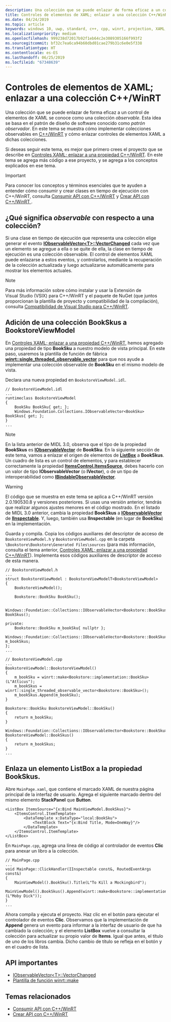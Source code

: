 ```yaml
---
description: Una colección que se puede enlazar de forma eficaz a un control de elementos de XAML se conoce como una colección *observable*. En este tema se muestra cómo implementar y consumir una colección observable y cómo enlazar un control de elementos de XAML a dicha colección.
title: Controles de elementos de XAML; enlazar a una colección C++/WinRT
ms.date: 04/24/2019
ms.topic: article
keywords: windows 10, uwp, standard, c++, cpp, winrt, projection, XAML, control, binding, collection
ms.localizationpriority: medium
ms.openlocfilehash: 999238d72017b92f1eb64c2e3089305166f993f2
ms.sourcegitcommit: bf32c7ea6ca94b60dbd01cae279b31c6e0e5f338
ms.translationtype: HT
ms.contentlocale: es-ES
ms.lasthandoff: 06/25/2019
ms.locfileid: "67348639"
---
```

# <a name="xaml-items-controls-bind-to-a-cwinrt-collection"></a>Controles de elementos de XAML; enlazar a una colección C++/WinRT

Una colección que se puede enlazar de forma eficaz a un control de elementos de XAML se conoce como una colección *observable*. Esta idea se basa en el patrón de diseño de software conocido como *patrón observador*. En este tema se muestra cómo implementar colecciones observables en [C++/WinRT](/windows/uwp/cpp-and-winrt-apis/intro-to-using-cpp-with-winrt) y cómo enlazar controles de elementos XAML a dichas colecciones.

Si deseas seguir este tema, es mejor que primero crees el proyecto que se describe en [Controles XAML; enlazar a una propiedad C++/WinRT](binding-property.md). En este tema se agrega más código a ese proyecto, y se agrega a los conceptos explicados en ese tema.

> [!IMPORTANT]
> Para conocer los conceptos y términos esenciales que te ayuden a entender cómo consumir y crear clases en tiempo de ejecución con C++/WinRT, consulta [Consumir API con C++/WinRT](consume-apis.md) y [Crear API con C++/WinRT ](author-apis.md).

## <a name="what-does-observable-mean-for-a-collection"></a>¿Qué significa *observable* con respecto a una colección?
Si una clase en tiempo de ejecución que representa una colección elige generar el evento [**IObservableVector&lt;T&gt;::VectorChanged**](/uwp/api/windows.foundation.collections.iobservablevector-1.vectorchanged) cada vez que un elemento se agregue a ella o se quite de ella, la clase en tiempo de ejecución es una colección observable. El control de elementos XAML puede enlazarse a estos eventos, y controlarlos, mediante la recuperación de la colección actualizada y luego actualizarse automáticamente para mostrar los elementos actuales.

> [!NOTE]
> Para más información sobre cómo instalar y usar la Extensión de Visual Studio (VSIX) para C++/WinRT y el paquete de NuGet (que juntos proporcionan la plantilla de proyecto y compatibilidad de la compilación), consulta [Compatibilidad de Visual Studio para C++/WinRT](intro-to-using-cpp-with-winrt.md#visual-studio-support-for-cwinrt-xaml-the-vsix-extension-and-the-nuget-package).

## <a name="add-a-bookskus-collection-to-bookstoreviewmodel"></a>Adición de una colección **BookSkus** a **BookstoreViewModel**

En [Controles XAML; enlazar a una propiedad C++/WinRT](binding-property.md), hemos agregado una propiedad de tipo **BookSku** a nuestro modelo de vista principal. En este paso, usaremos la plantilla de función de fábrica [**winrt::single_threaded_observable_vector**](/uwp/cpp-ref-for-winrt/single-threaded-observable-vector) para que nos ayude a implementar una colección observable de **BookSku** en el mismo modelo de vista.

Declara una nueva propiedad en `BookstoreViewModel.idl`.

```idl
// BookstoreViewModel.idl
...
runtimeclass BookstoreViewModel
{
    BookSku BookSku{ get; };
    Windows.Foundation.Collections.IObservableVector<BookSku> BookSkus{ get; };
}
...
```

> [!NOTE]
> En la lista anterior de MIDL 3.0, observa que el tipo de la propiedad **BookSkus** es [**IObservableVector**](/uwp/api/windows.foundation.collections.ivector_t_) de **BookSku**. En la siguiente sección de este tema, vamos a enlazar el origen de elementos de [**ListBox**](/uwp/api/windows.ui.xaml.controls.listbox) a **BookSkus**. Un cuadro de lista es un control de elementos, y para establecer correctamente la propiedad [**ItemsControl.ItemsSource**](/uwp/api/windows.ui.xaml.controls.itemscontrol.itemssource), debes hacerlo con un valor de tipo **IObservableVector** (o **IVector**), o de un tipo de interoperabilidad como [**IBindableObservableVector**](/uwp/api/windows.ui.xaml.interop.ibindableobservablevector).

> [!WARNING]
> El código que se muestra en este tema se aplica a C++/WinRT versión 2.0.190530.8 y versiones posteriores. Si usas una versión anterior, tendrás que realizar algunos ajustes menores en el código mostrado. En el listado de MIDL 3.0 anterior, cambia la propiedad **BookSkus** a [**IObservableVector**](/uwp/api/windows.foundation.collections.ivector_t_) de [**IInspectable**](/windows/desktop/api/inspectable/nn-inspectable-iinspectable). Y, luego, también usa **IInspectable** (en lugar de **BookSku**) en la implementación.

Guarda y compila. Copia los códigos auxiliares del descriptor de acceso de `BookstoreViewModel.h` y `BookstoreViewModel.cpp` en la carpeta `\Bookstore\Bookstore\Generated Files\sources` (para más información, consulta el tema anterior, [Controles XAML; enlazar a una propiedad C++/WinRT](binding-property.md)). Implementa esos códigos auxiliares de descriptor de acceso de esta manera.

```cppwinrt
// BookstoreViewModel.h
...
struct BookstoreViewModel : BookstoreViewModelT<BookstoreViewModel>
{
    BookstoreViewModel();

    Bookstore::BookSku BookSku();

    Windows::Foundation::Collections::IObservableVector<Bookstore::BookSku> BookSkus();

private:
    Bookstore::BookSku m_bookSku{ nullptr };
    Windows::Foundation::Collections::IObservableVector<Bookstore::BookSku> m_bookSkus;
};
...
```

```cppwinrt
// BookstoreViewModel.cpp
...
BookstoreViewModel::BookstoreViewModel()
{
    m_bookSku = winrt::make<Bookstore::implementation::BookSku>(L"Atticus");
    m_bookSkus = winrt::single_threaded_observable_vector<Bookstore::BookSku>();
    m_bookSkus.Append(m_bookSku);
}

Bookstore::BookSku BookstoreViewModel::BookSku()
{
    return m_bookSku;
}

Windows::Foundation::Collections::IObservableVector<Bookstore::BookSku> BookstoreViewModel::BookSkus()
{
    return m_bookSkus;
}
...
```

## <a name="bind-a-listbox-to-the-bookskus-property"></a>Enlaza un elemento ListBox a la propiedad **BookSkus**.
Abre `MainPage.xaml`, que contiene el marcado XAML de nuestra página principal de la interfaz de usuario. Agrega el siguiente marcado dentro del mismo elemento **StackPanel** que **Button**.

```xaml
<ListBox ItemsSource="{x:Bind MainViewModel.BookSkus}">
    <ItemsControl.ItemTemplate>
        <DataTemplate x:DataType="local:BookSku">
            <TextBlock Text="{x:Bind Title, Mode=OneWay}"/>
        </DataTemplate>
    </ItemsControl.ItemTemplate>
</ListBox>
```

En `MainPage.cpp`, agrega una línea de código al controlador de eventos **Clic** para anexar un libro a la colección.

```cppwinrt
// MainPage.cpp
...
void MainPage::ClickHandler(IInspectable const&, RoutedEventArgs const&)
{
    MainViewModel().BookSku().Title(L"To Kill a Mockingbird");
    MainViewModel().BookSkus().Append(winrt::make<Bookstore::implementation::BookSku>(L"Moby Dick"));
}
...
```

Ahora compila y ejecuta el proyecto. Haz clic en el botón para ejecutar el controlador de eventos **Clic**. Observamos que la implementación de **Append** genera un evento para informar a la interfaz de usuario de que ha cambiado la colección; y el elemento **ListBox** vuelve a consultar la colección para actualizar su propio valor de **Items**. Igual que antes, el título de uno de los libros cambia. Dicho cambio de título se refleja en el botón y en el cuadro de lista.

## <a name="important-apis"></a>API importantes
* [IObservableVector&lt;T&gt;::VectorChanged](/uwp/api/windows.foundation.collections.iobservablevector-1.vectorchanged)
* [Plantilla de función winrt::make](/uwp/cpp-ref-for-winrt/make)

## <a name="related-topics"></a>Temas relacionados
* [Consumir API con C++/WinRT](consume-apis.md)
* [Crear API con C++/WinRT](author-apis.md)
